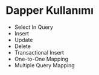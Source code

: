 # Dapper Kullanımı
- Select In Query
- Insert
- Update
- Delete
- Transactional Insert
- One-to-One Mapping
- Multiple Query Mapping
